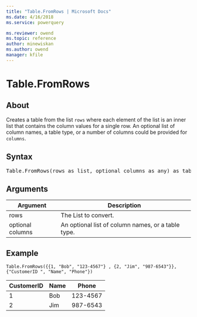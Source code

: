 ```yaml
---
title: "Table.FromRows | Microsoft Docs"
ms.date: 4/16/2018
ms.service: powerquery

ms.reviewer: owend
ms.topic: reference
author: minewiskan
ms.author: owend
manager: kfile
---
```

# Table.FromRows
## About  
Creates a table from the list `rows` where each element of the list is an inner list that contains the column values for a single row. An optional list of column names, a table type, or a number of columns could be provided for `columns`.
  
  
## Syntax

<pre>
Table.FromRows(rows as list, optional columns as any) as table  
</pre>
  
## Arguments  
  
|Argument|Description|  
|------------|---------------|  
|rows|The List to convert.|  
|optional columns|An optional list of column names, or a table type.|  
  
## <a name="__goback"></a>Example  
  
```powerquery-m
Table.FromRows({{1, "Bob", "123-4567"} , {2, "Jim", "987-6543"}}, {"CustomerID ", "Name", "Phone"})  
```  
  
|CustomerID|Name|Phone|  
|--------------|--------|---------|  
|1|Bob|123-4567|  
|2|Jim|987-6543|  
  
